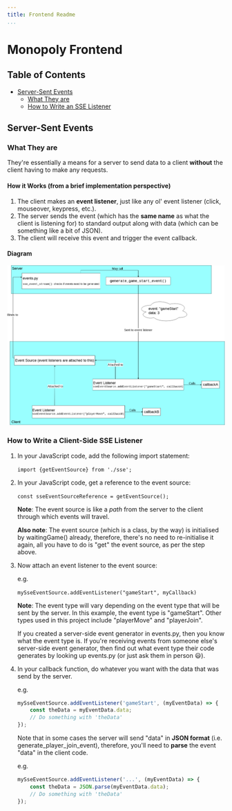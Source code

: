 ```yaml
---
title: Frontend Readme
...
```


# Monopoly Frontend


## Table of Contents
* [Server-Sent Events](#server-sent-events)
  * [What They are](#what-they-are)
  * [How to Write an SSE Listener](#how-to-write-a-client-side-sse-listener)


## Server-Sent Events

### What They are
They're essentially a means for a server to send data to a client **without**
the client having to make any requests.

#### How it Works (from a brief implementation perspective)
1. The client makes an **event listener**, just like any ol' event listener
(click, mouseover, keypress, etc.).
2. The server sends the event (which has the **same name** as what the client
is listening for) to standard output along with data (which can be something
like a bit of JSON).
3. The client will receive this event and trigger the event callback.

#### Diagram
![SSE Diagram](../documentation-images/sse_implementation.png)

### How to Write a Client-Side SSE Listener
1. In your JavaScript code, add the following import statement:

   `import {getEventSource} from './sse';`

2. In your JavaScript code, get a reference to the event source:

   `const sseEventSourceReference = getEventSource();`

   **Note**: The event source is like a _path_ from the server to the
   client through which events will travel.

   **Also note**: The event source (which is a class, by the way) is
   initialised by waitingGame() already, therefore, there's no need to
   re-initialise it again, all you have to do is "get" the event source, as
   per the step above.

3. Now attach an event listener to the event source:

   e.g.

   `mySseEventSource.addEventListener("gameStart", myCallback)`

   **Note**: The event type will vary depending on the event type that will be
   sent by the server. In this example, the event type is "gameStart".
   Other types used in this project include "playerMove" and "playerJoin".

   If you created a server-side event generator in events.py, then you know
   what the event type is. If you're receiving events from someone else's
   server-side event generator, then find out what event type their code
   generates by looking up events.py (or just ask them in person :smiley:).

4. In your callback function, do whatever you want with the data that was
   send by the server.

   e.g.

   ```javascript
   mySseEventSource.addEventListener('gameStart', (myEventData) => {
       const theData = myEventData.data;
       // Do something with 'theData'
   });
   ```
   Note that in some cases the server will send "data" in **JSON format**
   (i.e. generate_player_join_event), therefore, you'll need to **parse**
   the event "data" in the client code.

   e.g.

   ```javascript
   mySseEventSource.addEventListener('...', (myEventData) => {
       const theData = JSON.parse(myEventData.data);
       // Do something with 'theData'
   });
   ```
